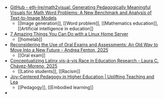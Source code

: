 - [GitHub - eth-lre/math2visual: Generating Pedagogically Meaningful Visuals for Math Word Problems: A New Benchmark and Analysis of Text-to-Image Models](https://github.com/eth-lre/math2visual)
	- [[Image generation]], [[Word problem]], [[Mathematics education]], [[Artificial intelligence in education]]
- [7 Amazing Things You Can Do with a Linux Home Server](https://itsfoss.com/homelab-usage/)
	- [[homelab]]
- [Reconsidering the Use of Oral Exams and Assessments: An Old Way to Move Into a New Future - Andrea Fenton, 2025](https://journals.sagepub.com/doi/full/10.3102/0013189X251333638)
	- [[Oral exam]]
- [Conceptualizing Latinx vis-à-vis Race in Education Research - Laura C. Chávez-Moreno, 2025](https://journals.sagepub.com/doi/full/10.3102/0013189X251336178)
	- [[Latino students]], [[Racism]]
- [Joy-Centered Pedagogy in Higher Education | Uplifting Teaching and Lea](https://www.taylorfrancis.com/books/oa-edit/10.4324/9781003532224/joy-centered-pedagogy-higher-education-eileen-kogl-camfield)
	- [[Pedagogy]], [[Embodied learning]]
-
